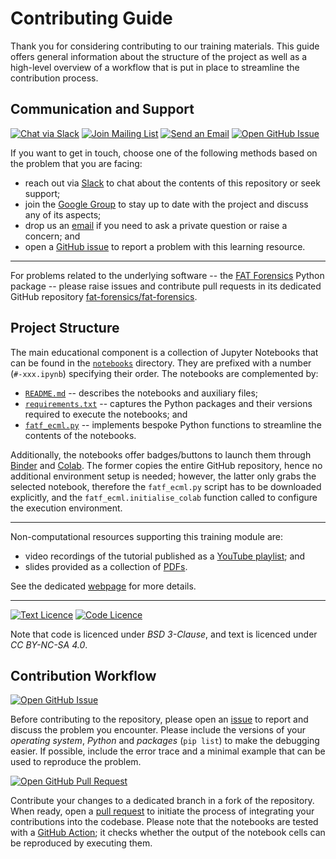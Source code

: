 # Contributing Guide #

Thank you for considering contributing to our training materials.
This guide offers general information about the structure of the project as well as a high-level overview of a workflow that is put in place to streamline the contribution process.

## Communication and Support ##

[![Chat via Slack](https://img.shields.io/badge/slack-chat-yellow.svg?logo=slack)][slack]
[![Join Mailing List](https://img.shields.io/badge/google%20groups-discuss-orange.svg?logo=googlenews)][google_group]
[![Send an Email](https://img.shields.io/badge/email-ask-green.svg?logo=mail.ru)][email]
[![Open GitHub Issue](https://img.shields.io/badge/github-report%20issue-blue.svg?logo=github)][gh_issue]

If you want to get in touch, choose one of the following methods based on the problem that you are facing:

- reach out via [Slack][slack] to chat about the contents of this repository or seek support;
- join the [Google Group][google_group] to stay up to date with the project and discuss any of its aspects;
- drop us an [email][email] if you need to ask a private question or raise a concern; and
- open a [GitHub issue][gh_issue] to report a problem with this learning resource.

---

For problems related to the underlying software -- the [FAT Forensics][fatf_home] Python package -- please raise issues and contribute pull requests in its dedicated GitHub repository [fat-forensics/fat-forensics][fatf_gh].

## Project Structure ##

The main educational component is a collection of Jupyter Notebooks that can be found in the [`notebooks`](notebooks) directory.
They are prefixed with a number (`#-xxx.ipynb`) specifying their order.
The notebooks are complemented by:

- [`README.md`](notebooks/README.md) -- describes the notebooks and auxiliary files;
- [`requirements.txt`](notebooks/requirements.txt) -- captures the Python packages and their versions required to execute the notebooks; and
- [`fatf_ecml.py`](notebooks/fatf_ecml.py) -- implements bespoke Python functions to streamline the contents of the notebooks.

Additionally, the notebooks offer badges/buttons to launch them through [Binder][binder] and [Colab][colab].
The former copies the entire GitHub repository, hence no additional environment setup is needed;
however, the latter only grabs the selected notebook, therefore the `fatf_ecml.py` script has to be downloaded explicitly, and the `fatf_ecml.initialise_colab` function called to configure the execution environment.

---

Non-computational resources supporting this training module are:

- video recordings of the tutorial published as a [YouTube playlist][youtube]; and
- slides provided as a collection of [PDFs](JOSE/slides).

See the dedicated [webpage][events_page] for more details.

---

[![Text Licence](https://img.shields.io/badge/licence--text-CC%20BY--NC--SA%204.0-red)](LICENCE)
[![Code Licence](https://img.shields.io/badge/licence--code-new%20BSD-red)](LICENCE-code)

Note that code is licenced under *BSD 3-Clause*, and
text is licenced under *CC BY-NC-SA 4.0*.

## Contribution Workflow ##

[![Open GitHub Issue](https://img.shields.io/badge/github-report%20issue-blue.svg?logo=github)][gh_issue]

Before contributing to the repository, please open an [issue][gh_issue] to report and discuss the problem you encounter.
Please include the versions of your *operating system*, *Python* and *packages* (`pip list`) to make the debugging easier.
If possible, include the error trace and a minimal example that can be used to reproduce the problem.

[![Open GitHub Pull Request](https://img.shields.io/badge/github-open%20pull%20request-blue.svg?logo=github)][gh_pr]

Contribute your changes to a dedicated branch in a fork of the repository.
When ready, open a [pull request][gh_pr] to initiate the process of integrating your contributions into the codebase.
Please note that the notebooks are tested with a [GitHub Action][tests];
it checks whether the output of the notebook cells can be reproduced by executing them.

[slack]: https://fat-forensics.slack.com/
[google_group]: https://groups.google.com/forum/#!forum/fat-forensics
[email]: mailto:ask@fat-forensics.org
[gh_issue]: https://github.com/fat-forensics/Surrogates-Tutorial/issues
[gh_pr]: https://github.com/fat-forensics/Surrogates-Tutorial/pulls
[fatf_home]: https://fat-forensics.org/
[fatf_gh]: https://github.com/fat-forensics/fat-forensics
[binder]: https://mybinder.org/
[colab]: https://research.google.com/colaboratory/
[youtube]: https://www.youtube.com/playlist?list=PLgdhPOmeUNm0H2XTQECK3wabnDohZURLK
[events_page]: https://events.fat-forensics.org/2020_ecml-pkdd
[tests]: https://github.com/fat-forensics/Surrogates-Tutorial/actions/workflows/tests.yml
